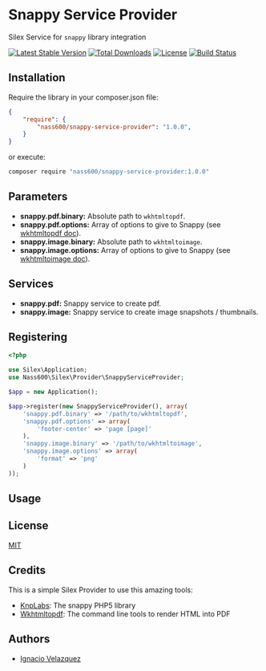 # Snappy Service Provider #

Silex Service for `snappy` library integration

[![Latest Stable Version](https://poser.pugx.org/nass600/snappy-service-provider/v/stable.png)](https://packagist.org/packages/nass600/snappy-service-provider)
[![Total Downloads](https://poser.pugx.org/nass600/snappy-service-provider/downloads.png)](https://packagist.org/packages/nass600/snappy-service-provider)
[![License](https://poser.pugx.org/nass600/snappy-service-provider/license.svg)](https://packagist.org/packages/nass600/snappy-service-provider)
[![Build Status](https://api.travis-ci.org/nass600/snappy-service-provider.svg?branch=master)](https://travis-ci.org/nass600/snappy-service-provider)


## Installation ##

Require the library in your composer.json file:

```json
{
    "require": {
        "nass600/snappy-service-provider": "1.0.0",
    }
}
```

or execute:

```bash
composer require "nass600/snappy-service-provider:1.0.0"
```

## Parameters ##

+ __snappy.pdf.binary:__ Absolute path to `wkhtmltopdf`.
+ __snappy.pdf.options:__ Array of options to give to Snappy (see [wkhtmltopdf doc](http://madalgo.au.dk/~jakobt/wkhtmltoxdoc/wkhtmltopdf_0.10.0_rc2-doc.html)).
+ __snappy.image.binary:__ Absolute path to `wkhtmltoimage`.
+ __snappy.image.options:__ Array of options to give to Snappy (see [wkhtmltoimage doc](http://madalgo.au.dk/~jakobt/wkhtmltoxdoc/wkhtmltoimage_0.10.0_rc2-doc.html)).

## Services ##

+ __snappy.pdf:__ Snappy service to create pdf.
+ __snappy.image:__ Snappy service to create image snapshots / thumbnails.


## Registering ##

```php
<?php

use Silex\Application;
use Nass600\Silex\Provider\SnappyServiceProvider;

$app = new Application();

$app->register(new SnappyServiceProvider(), array(
    'snappy.pdf.binary' => '/path/to/wkhtmltopdf',
    'snappy.pdf.options' => array(
        'footer-center' => 'page [page]'
    ),
    'snappy.image.binary' => '/path/to/wkhtmltoimage',
    'snappy.image.options' => array(
        'format' => 'png'
    )
));
```

## Usage ##

## License ##

[MIT](LICENSE)

## Credits ##

This is a simple Silex Provider to use this amazing tools:

+ [KnpLabs](https://github.com/KnpLabs/snappy): The snappy PHP5 library
+ [Wkhtmltopdf](https://github.com/wkhtmltopdf/wkhtmltopdf): The command line tools to render HTML into PDF

## Authors ##

+ [Ignacio Velazquez](http://ignaciovelazquez.es)
